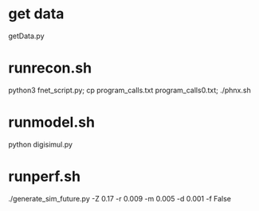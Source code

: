 # get data
getData.py

# runrecon.sh 
python3 fnet_script.py; cp program_calls.txt program_calls0.txt; ./phnx.sh

# runmodel.sh
python digisimul.py

# runperf.sh
./generate_sim_future.py -Z 0.17 -r 0.009 -m 0.005 -d 0.001 -f False

